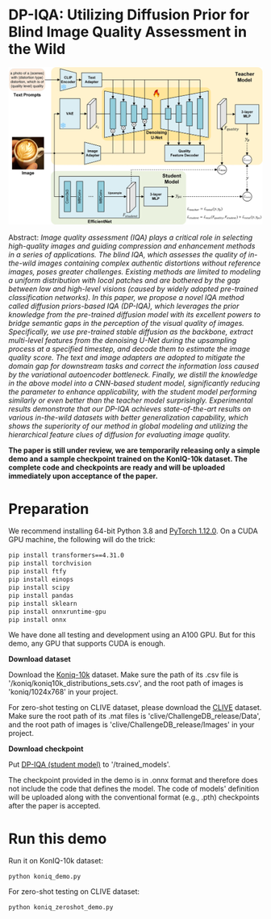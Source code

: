 # DP-IQA: Utilizing Diffusion Prior for Blind Image Quality Assessment in the Wild

![Framework](/figures/framework.jpg)

Abstract: *Image quality assessment (IQA) plays a critical role in selecting high-quality images and guiding compression and enhancement methods in a series of applications. The blind IQA, which assesses the quality of in-the-wild images containing complex authentic distortions without reference images, poses greater challenges. Existing methods are limited to modeling a uniform distribution with local patches and are bothered by the gap between low and high-level visions (caused by widely adopted pre-trained classification networks). In this paper, we propose a novel IQA method called diffusion priors-based IQA (DP-IQA), which leverages the prior knowledge from the pre-trained diffusion model with its excellent powers to bridge semantic gaps in the perception of the visual quality of images. Specifically, we use pre-trained stable diffusion as the backbone, extract multi-level features from the denoising U-Net during the upsampling process at a specified timestep, and decode them to estimate the image quality score. The text and image adapters are adopted to mitigate the domain gap for downstream tasks and correct the information loss caused by the variational autoencoder bottleneck. Finally, we distill the knowledge in the above model into a CNN-based student model, significantly reducing the parameter to enhance applicability, with the student model performing similarly or even better than the teacher model surprisingly. Experimental results demonstrate that our DP-IQA achieves state-of-the-art results on various in-the-wild datasets with better generalization capability, which shows the superiority of our method in global modeling and utilizing the hierarchical feature clues of diffusion for evaluating image quality.*

**The paper is still under review, we are temporarily releasing only a simple demo and a sample checkpoint trained on the KonIQ-10k dataset. The complete code and checkpoints are ready and will be uploaded immediately upon acceptance of the paper.**

# Preparation
We recommend installing 64-bit Python 3.8 and [PyTorch 1.12.0](https://pytorch.org/get-started/locally/). On a CUDA GPU machine, the following will do the trick:

```
pip install transformers==4.31.0
pip install torchvision
pip install ftfy
pip install einops
pip install scipy
pip install pandas
pip install sklearn
pip install onnxruntime-gpu
pip install onnx
```

We have done all testing and development using an A100 GPU. But for this demo, any GPU that supports CUDA is enough.

**Download dataset**

Download the [Koniq-10k](https://github.com/subpic/koniq) dataset. Make sure the path of its .csv file is '/koniq/koniq10k_distributions_sets.csv', and the root path of images is 'koniq/1024x768' in your project.

For zero-shot testing on CLIVE dataset, please download the [CLIVE](https://live.ece.utexas.edu/research/ChallengeDB/index.html) dataset. Make sure the root path of its .mat files is 'clive/ChallengeDB_release/Data', and the root path of images is 'clive/ChallengeDB_release/Images' in your project.

**Download checkpoint**

Put [DP-IQA (student model)](https://drive.google.com/file/d/1PNznQU-vuS2ThA6tWT-fy3DmzPIuJRTN/view?usp=drive_link) to '/trained_models'.

The checkpoint provided in the demo is in .onnx format and therefore does not include the code that defines the model. The code of models' definition will be uploaded along with the conventional format (e.g., .pth) checkpoints after the paper is accepted.

# Run this demo
Run it on KonIQ-10k dataset:

```
python koniq_demo.py
```

For zero-shot testing on CLIVE dataset:

```
python koniq_zeroshot_demo.py
```


